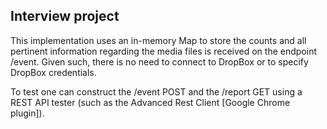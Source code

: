 ## Interview project

This implementation uses an in-memory Map to store the counts and all
pertinent information regarding the media files is received on the endpoint
/event. Given such, there is no need to connect to DropBox or to specify
DropBox credentials.

To test one can construct the /event POST and the /report GET using a
REST API tester (such as the Advanced Rest Client [Google Chrome plugin]).

